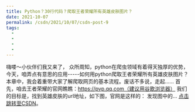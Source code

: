 ```yaml
---
title: Python？30行代码？爬取王者荣耀所有英雄皮肤图片？
date: 2021-10-07
permalink: /csdn/2021/10/07/csdn-post-9
tags:
  - 
  - 
  - 
  - 
---
```


嗨喽～小伙伴们我又来了，    众所周知，python在爬虫领域有着得天独厚的优势，今天，咱弄点有意思的应用-----如何用python爬取王者荣耀所有英雄皮肤图片？    本章中，我会着重带大家了解爬取网页的基本流程。废话不多说，走起......    首先，咱去王者荣耀的官网瞧瞧：https://pvp.qq.com（建议用谷歌浏览器）    我们的目标是，找到英雄皮肤的url地址，如下图，官网是这样的：    发现图中的... [点击跳转至CSDN](https://blog.csdn.net/sixibiheye/article/details/120637055)。